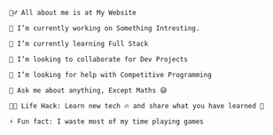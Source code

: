 

    🙋‍♂️ All about me is at My Website

    🔭 I’m currently working on Something Intresting.

    🌱 I’m currently learning Full Stack

    👯 I’m looking to collaborate for Dev Projects

    🤔 I’m looking for help with Competitive Programming

    💬 Ask me about anything, Except Maths 😅

    👨‍💻 Life Hack: Learn new tech 🔥 and share what you have learned 🎉

    ⚡ Fun fact: I waste most of my time playing games


<!---
smabello/smabello is a ✨ special ✨ repository because its `README.md` (this file) appears on your GitHub profile.
You can click the Preview link to take a look at your changes.
--->

